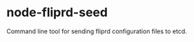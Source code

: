 node-fliprd-seed
================

Command line tool for sending fliprd configuration files to etcd.
